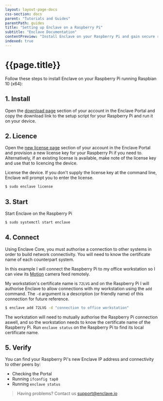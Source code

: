 ```yaml
---
layout: layout-page-docs
css-section: docs
parent: "Tutorials and Guides"
parentPath: guides
title: "Setting up Enclave on a Raspberry Pi"
subtitle: "Enclave Documentation"
contentPreview: "Install Enclave on your Raspberry Pi and gain secure remote access and connectivity for any protocol to your RPi from anywhere in the world without DNS and public IP addresses, port forwarding, access control lists or inbound traffic from the Internet."
indexed: true
---
```


# {{page.title}}

Follow these steps to install Enclave on your Raspberry Pi running Raspbian 10 (x64):

## 1. Install

Open the [download page](https://portal.enclave.io/dashboard/download) section of your account in the Enclave Portal and copy the download link to the setup script for your Raspberry Pi and run it on your device.

## 2. Licence

Open the [new license page](https://portal.enclave.io/dashboard/licenses/new) section of your account in the Enclave Portal and provision a new license key for your Raspberry Pi if you need to. Alternatively, if an existing license is available, make note of the license key and use that to licencing the device.

License the device. If you don't supply the license key at the command line, Enclave will prompt you to enter the license.

```bash
$ sudo enclave license
```

## 3. Start

Start Enclave on the Raspberry Pi

```bash
$ sudo systemctl start enclave
```

## 4. Connect

Using Enclave Core, you must authorise a connection to other systems in order to build network connectivity. You will need to know the certificate name of each counterpart system.

In this example I will connect the Raspberry Pi to my office workstation so I can view its [Motion](https://motion-project.github.io/) camera feed remotely.

My workstation's certificate name is `72LVG` and on the Raspberry Pi I will authorise Enclave to allow connections with my workstation using the `add` command. The `-d` argument is a description (or friendly name) of this connection for future reference.

```bash
$ enclave add 72LVG -d "connection to office workstation"
```

The workstation will need to mutually authorise the Raspberry Pi connection aswell, and so the workstation needs to know the certificate name of the Raspberry Pi. Run `enclave status` on the Raspberry Pi to find its local certificate name.

## 5. Verify

You can find your Raspberry Pi's new Enclave IP address and connectivity to other peers by:

* Checking the Portal
* Running `ifconfig tap0`
* Running `enclave status`

> Having problems? Contact us [support@enclave.io](support@enclave.io)